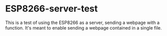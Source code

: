 # **ESP8266-server-test**
This is a test of using the ESP8266 as a server, sending a webpage with a function.  It's meant to 
enable sending a webpage contained in a single file.